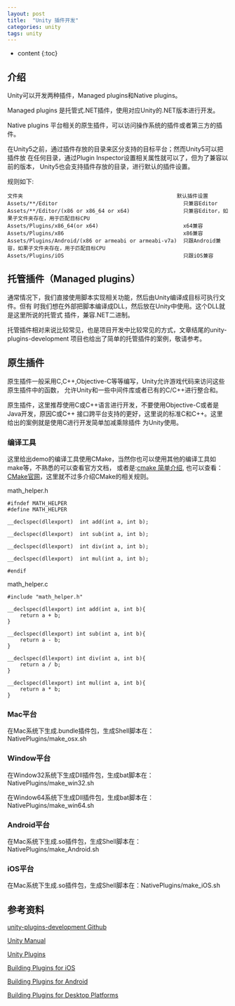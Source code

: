 ```yaml
---
layout: post
title:  "Unity 插件开发"
categories: unity
tags: unity
---
```


* content
{:toc}

## 介绍

Unity可以开发两种插件，Managed plugins和Native plugins。

Managed plugins 是托管式.NET插件，使用对应Unity的.NET版本进行开发。

Native plugins 平台相关的原生插件，可以访问操作系统的插件或者第三方的插件。

在Unity5之前，通过插件存放的目录来区分支持的目标平台；然而Unity5可以把插件放
在任何目录，通过Plugin Inspector设置相关属性就可以了，但为了兼容以前的版本，
Unity5也会支持插件存放的目录，进行默认的插件设置。

规则如下:

```
文件夹	                                                默认插件设置
Assets/**/Editor	                                    只兼容Editor
Assets/**/Editor/(x86 or x86_64 or x64)	                只兼容Editor，如果子文件夹存在，用于匹配目标CPU
Assets/Plugins/x86_64(or x64)	                        x64兼容
Assets/Plugins/x86	                                    x86兼容
Assets/Plugins/Android/(x86 or armeabi or armeabi-v7a)	只跟Android兼容，如果子文件夹存在，用于匹配目标CPU
Assets/Plugins/iOS	                                    只跟iOS兼容
```



## 托管插件（Managed plugins）

通常情况下，我们直接使用脚本实现相关功能，然后由Unity编译成目标可执行文件。但有
时我们想在外部把脚本编译成DLL，然后放在Unity中使用。这个DLL就是这里所说的托管式
插件，兼容.NET二进制。

托管插件相对来说比较常见，也是项目开发中比较常见的方式，文章结尾的unity-plugins-development
项目也给出了简单的托管插件的案例，敬请参考。

## 原生插件

原生插件一般采用C,C++,Objective-C等等编写，Unity允许游戏代码来访问这些原生插件中的函数，
允许Unity和一些中间件库或者已有的C/C++进行整合和。

原生插件，这里推荐使用C或C++语言进行开发，不要使用Objective-C或者是Java开发，原因C或C++
接口跨平台支持的更好，这里说的标准C和C++。这里给出的案例就是使用C进行开发简单加减乘除插件
为Unity使用。


### 编译工具

这里给出demo的编译工具使用CMake，当然你也可以使用其他的编译工具如make等，不熟悉的可以查看官方文档，
或者是:[cmake 简单介绍](https://abaojin.github.io/2017/02/10/build-cmake/),
也可以查看：[CMake官网](https://cmake.org/)，这里就不过多介绍CMake的相关规则。

math_helper.h

```
#ifndef MATH_HELPER
#define MATH_HELPER

__declspec(dllexport)  int add(int a, int b);

__declspec(dllexport)  int sub(int a, int b);

__declspec(dllexport)  int div(int a, int b);

__declspec(dllexport)  int mul(int a, int b);

#endif
```

math_helper.c

```
#include "math_helper.h"

__declspec(dllexport) int add(int a, int b){
	return a + b;
}

__declspec(dllexport) int sub(int a, int b){
	return a - b;
}

__declspec(dllexport) int div(int a, int b){
	return a / b;
}

__declspec(dllexport) int mul(int a, int b){
	return a * b;
}
```

### Mac平台

在Mac系统下生成.bundle插件包，生成Shell脚本在：NativePlugins/make_osx.sh

### Window平台

在Window32系统下生成Dll插件包，生成bat脚本在：NativePlugins/make_win32.sh

在Window64系统下生成Dll插件包，生成bat脚本在：NativePlugins/make_win64.sh

### Android平台

在Mac系统下生成.so插件包，生成Shell脚本在：NativePlugins/make_Android.sh

### iOS平台

在Mac系统下生成.so插件包，生成Shell脚本在：NativePlugins/make_iOS.sh

## 参考资料

[unity-plugins-development Github](https://github.com/hellowod/unity-plugins-development)

[Unity Manual](https://docs.unity3d.com/Manual/UnityManual.html)

[Unity Plugins](https://docs.unity3d.com/Manual/Plugins.html)

[Building Plugins for iOS](https://docs.unity3d.com/Manual/PluginsForIOS.html)

[Building Plugins for Android](https://docs.unity3d.com/Documentation/Manual/PluginsForAndroid.html)

[Building Plugins for Desktop Platforms](https://docs.unity3d.com/Documentation/Manual/PluginsForDesktop.html)





	






